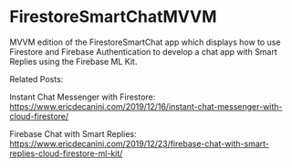 # FirestoreSmartChatMVVM

MVVM edition of the FirestoreSmartChat app which displays how to use Firestore and Firebase Authentication to develop a chat app with Smart Replies using the Firebase ML Kit.

Related Posts:

Instant Chat Messenger with Firestore:
https://www.ericdecanini.com/2019/12/16/instant-chat-messenger-with-cloud-firestore/

Firebase Chat with Smart Replies:
https://www.ericdecanini.com/2019/12/23/firebase-chat-with-smart-replies-cloud-firestore-ml-kit/

